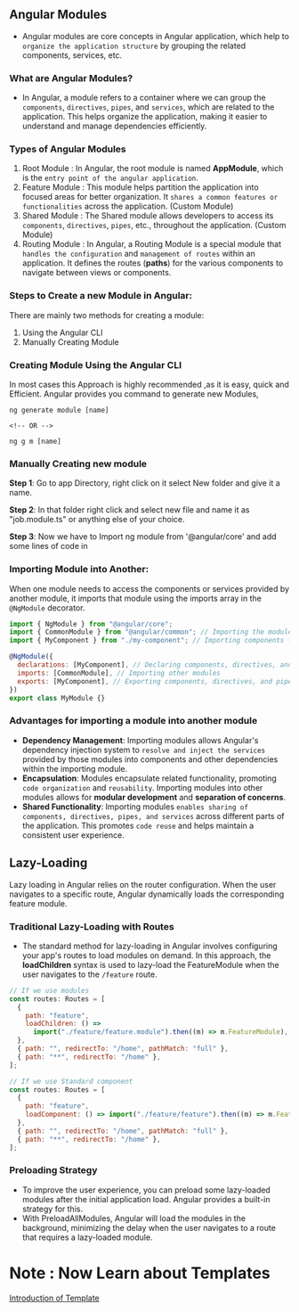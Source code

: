 ## Angular Modules

- Angular modules are core concepts in Angular application, which help to `organize the application structure` by grouping the related components, services, etc.

### What are Angular Modules?

- In Angular, a module refers to a container where we can group the `components`, `directives`, `pipes`, and `services`, which are related to the application. This helps organize the application, making it easier to understand and manage dependencies efficiently.

### Types of Angular Modules

1. Root Module : In Angular, the root module is named **AppModule**, which is the `entry point of the angular application`.
2. Feature Module : This module helps partition the application into focused areas for better organization. It `shares a common features or functionalities` across the application. (Custom Module)
3. Shared Module : The Shared module allows developers to access its `components`, `directives`, `pipes`, etc., throughout the application. (Custom Module)
4. Routing Module : In Angular, a Routing Module is a special module that `handles the configuration` and `management of routes` within an application. It defines the routes (**paths**) for the various components to navigate between views or components.

### Steps to Create a new Module in Angular:

There are mainly two methods for creating a module:

1. Using the Angular CLI
2. Manually Creating Module

### Creating Module Using the Angular CLI

In most cases this Approach is highly recommended ,as it is easy, quick and Efficient. Angular provides you command to generate new Modules,

```
ng generate module [name]

<!-- OR -->

ng g m [name]
```

### Manually Creating new module

**Step 1**: Go to app Directory, right click on it select New folder and give it a name.

**Step 2**: In that folder right click and select new file and name it as "job.module.ts" or anything else of your choice.

**Step 3**: Now we have to Import ng module from '@angular/core' and add some lines of code in

### Importing Module into Another:

When one module needs to access the components or services provided by another module, it imports that module using the imports array in the `@NgModule` decorator.

```js
import { NgModule } from "@angular/core";
import { CommonModule } from "@angular/common"; // Importing the module to be used
import { MyComponent } from "./my-component"; // Importing components from the module

@NgModule({
  declarations: [MyComponent], // Declaring components, directives, and pipes
  imports: [CommonModule], // Importing other modules
  exports: [MyComponent], // Exporting components, directives, and pipes
})
export class MyModule {}
```

### Advantages for importing a module into another module

- **Dependency Management**: Importing modules allows Angular's dependency injection system to `resolve and inject the services` provided by those modules into components and other dependencies within the importing module.
- **Encapsulation**: Modules encapsulate related functionality, promoting `code organization` and `reusability`. Importing modules into other modules allows for **modular development** and **separation of concerns**.
- **Shared Functionality**: Importing modules `enables sharing of components, directives, pipes, and services` across different parts of the application. This promotes `code reuse` and helps maintain a consistent user experience.

## Lazy-Loading

Lazy loading in Angular relies on the router configuration. When the user navigates to a specific route, Angular dynamically loads the corresponding feature module.

### Traditional Lazy-Loading with Routes

- The standard method for lazy-loading in Angular involves configuring your app's routes to load modules on demand. In this approach, the **loadChildren** syntax is used to lazy-load the FeatureModule when the user navigates to the `/feature` route.

```js
// If we use modules
const routes: Routes = [
  {
    path: "feature",
    loadChildren: () =>
      import("./feature/feature.module").then((m) => m.FeatureModule),
  },
  { path: "", redirectTo: "/home", pathMatch: "full" },
  { path: "**", redirectTo: "/home" },
];

// If we use Standard component
const routes: Routes = [
  {
    path: "feature",
    loadComponent: () => import("./feature/feature").then((m) => m.FeatureComp),
  },
  { path: "", redirectTo: "/home", pathMatch: "full" },
  { path: "**", redirectTo: "/home" },
];
```

### Preloading Strategy

- To improve the user experience, you can preload some lazy-loaded modules after the initial application load. Angular provides a built-in strategy for this.
- With PreloadAllModules, Angular will load the modules in the background, minimizing the delay when the user navigates to a route that requires a lazy-loaded module.

# Note : Now Learn about Templates

[Introduction of Template](../Template/intro.md)